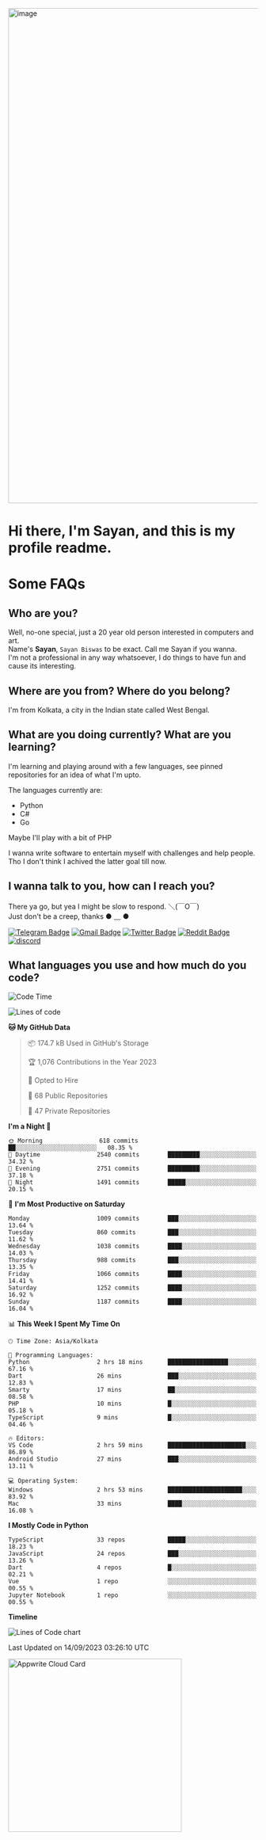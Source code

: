 <img src="https://github.com/Dank-del/Dank-del/assets/63096193/045e227e-4ef3-4c82-82b9-d22540fc40f7" alt="image" width="1000"/>


# **Hi there, I'm Sayan, and this is my profile readme.**
<!--  [![Profile views](https://gpvc.arturio.dev/dank-del)](https://github.com/dank-del) -->
# Some FAQs

## **Who are you?**

Well, no-one special, just a 20 year old person interested in computers and art. \
Name's **Sayan**, `Sayan Biswas` to be exact. Call me Sayan if you wanna. \
I'm not a professional in any way whatsoever, I do things to have fun and cause its interesting.

## **Where are you from? Where do you belong?**

I'm from Kolkata, a city in the Indian state called West Bengal.

## **What are you doing currently? What are you learning?**

I'm learning and playing around with a few languages, see pinned repositories for an idea of what I'm upto.

The languages currently are:

- Python
- C#
- Go

Maybe I'll play with a bit of PHP

I wanna write software to entertain myself with challenges and help people. \
Tho I don't think I achived the latter goal till now.

<!--## **Eww, I see a weeb profile.**

Can't help it, it's the best way to hide my face on this account
> Why do people hate weebs .-.

## **Cool, what more interests you?**

My interests are quite, weird. They're scattered all over the place. \
I've been fascinated by music and have studied it since the age of 6, I've performed on stage and on air but yeah now I've been away from that. I specialize in key instruments. \
Another thing that interests me is Media Production, aka, working with audio, video and broadcasting media.

> I just like art in general. also feeds the reason of me being obsessed with Japanese drawings (⋟ ﹏ ⋞)-->

## **I wanna talk to you, how can I reach you?**

There ya go, but yea I might be slow to respond. ＼(￣O￣) \
Just don't be a creep, thanks ● ﹏ ●

[![Telegram Badge](https://img.shields.io/badge/-dank_as_fuck-1ca0f1?style=flat-square&logo=telegram&logoColor=white&link=https://t.me/dank_as_fuck)](https://t.me/dank_as_fuck)
[![Gmail Badge](https://img.shields.io/badge/-sayan@asia.com-c14438?style=flat-square&logo=Gmail&logoColor=white&link=mailto:sayan@asia.com)](mailto:sayan@asia.com)
[![Twitter Badge](https://img.shields.io/twitter/follow/TheDankDel?style=social)](https://twitter.com/TheDankDel)
[![Reddit Badge](https://img.shields.io/reddit/user-karma/combined/dank_as_fuck_?style=social)](https://www.reddit.com/user/dank_as_fuck_/)
[![discord](https://discord-md-badge.vercel.app/api/shield/506536929152466945?style=social)](https://discordapp.com/users/506536929152466945)

## **What languages you use and how much do you code?**

<!--START_SECTION:waka-->
![Code Time](http://img.shields.io/badge/Code%20Time-1%2C210%20hrs%2037%20mins-blue)

![Lines of code](https://img.shields.io/badge/From%20Hello%20World%20I%27ve%20Written-5.7%20million%20lines%20of%20code-blue)

**🐱 My GitHub Data** 

> 📦 174.7 kB Used in GitHub's Storage 
 > 
> 🏆 1,076 Contributions in the Year 2023
 > 
> 💼 Opted to Hire
 > 
> 📜 68 Public Repositories 
 > 
> 🔑 47 Private Repositories 
 > 
**I'm a Night 🦉** 

```text
🌞 Morning                618 commits         ██░░░░░░░░░░░░░░░░░░░░░░░   08.35 % 
🌆 Daytime                2540 commits        █████████░░░░░░░░░░░░░░░░   34.32 % 
🌃 Evening                2751 commits        █████████░░░░░░░░░░░░░░░░   37.18 % 
🌙 Night                  1491 commits        █████░░░░░░░░░░░░░░░░░░░░   20.15 % 
```
📅 **I'm Most Productive on Saturday** 

```text
Monday                   1009 commits        ███░░░░░░░░░░░░░░░░░░░░░░   13.64 % 
Tuesday                  860 commits         ███░░░░░░░░░░░░░░░░░░░░░░   11.62 % 
Wednesday                1038 commits        ████░░░░░░░░░░░░░░░░░░░░░   14.03 % 
Thursday                 988 commits         ███░░░░░░░░░░░░░░░░░░░░░░   13.35 % 
Friday                   1066 commits        ████░░░░░░░░░░░░░░░░░░░░░   14.41 % 
Saturday                 1252 commits        ████░░░░░░░░░░░░░░░░░░░░░   16.92 % 
Sunday                   1187 commits        ████░░░░░░░░░░░░░░░░░░░░░   16.04 % 
```


📊 **This Week I Spent My Time On** 

```text
🕑︎ Time Zone: Asia/Kolkata

💬 Programming Languages: 
Python                   2 hrs 18 mins       █████████████████░░░░░░░░   67.16 % 
Dart                     26 mins             ███░░░░░░░░░░░░░░░░░░░░░░   12.83 % 
Smarty                   17 mins             ██░░░░░░░░░░░░░░░░░░░░░░░   08.58 % 
PHP                      10 mins             █░░░░░░░░░░░░░░░░░░░░░░░░   05.18 % 
TypeScript               9 mins              █░░░░░░░░░░░░░░░░░░░░░░░░   04.46 % 

🔥 Editors: 
VS Code                  2 hrs 59 mins       ██████████████████████░░░   86.89 % 
Android Studio           27 mins             ███░░░░░░░░░░░░░░░░░░░░░░   13.11 % 

💻 Operating System: 
Windows                  2 hrs 53 mins       █████████████████████░░░░   83.92 % 
Mac                      33 mins             ████░░░░░░░░░░░░░░░░░░░░░   16.08 % 
```

**I Mostly Code in Python** 

```text
TypeScript               33 repos            █████░░░░░░░░░░░░░░░░░░░░   18.23 % 
JavaScript               24 repos            ███░░░░░░░░░░░░░░░░░░░░░░   13.26 % 
Dart                     4 repos             █░░░░░░░░░░░░░░░░░░░░░░░░   02.21 % 
Vue                      1 repo              ░░░░░░░░░░░░░░░░░░░░░░░░░   00.55 % 
Jupyter Notebook         1 repo              ░░░░░░░░░░░░░░░░░░░░░░░░░   00.55 % 
```



**Timeline**

![Lines of Code chart](https://raw.githubusercontent.com/Dank-del/Dank-del/main/assets/bar_graph.png)


 Last Updated on 14/09/2023 03:26:10 UTC
<!--END_SECTION:waka-->

<!--## **Can I stalk your spotify?**

Um sure.

![OwO Spotify](https://spotify-recently-played-readme.vercel.app/api?user=31fdrsslnr7nvq4ytqwtw7c4rxfm&count=5)-->

<a href="https://cloud.appwrite.io/card/64773257171d49803c27">
	<img width="350" src="https://cloud.appwrite.io/v1/cards/cloud?userId=64773257171d49803c27" alt="Appwrite Cloud Card" />
</a>
